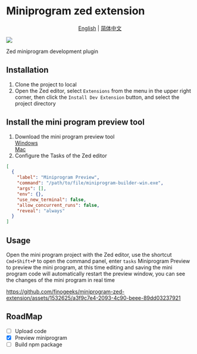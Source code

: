 # Miniprogram zed extension

<p align="center">
  <a href="./README_en.md">English</a> |
  <a href="./README.md">简体中文</a>
</p>

[![](https://img.shields.io/badge/Powered%20by-FinClip-lightgrey)](https://finclip.com/en)

Zed miniprogram development plugin

## Installation

1. Clone the project to local
2. Open the Zed editor, select `Extensions` from the menu in the upper right corner, then click the `Install Dev Extension` button, and select the project directory

## Install the mini program preview tool

1. Download the mini program preview tool  
  [Windows](https://www-cdn.finclip.com/desktop-sdk/preview-tool/miniprogram-builder-win.exe)  
  [Mac](https://www-cdn.finclip.com/desktop-sdk/preview-tool/miniprogram-builder-macos)  
2. Configure the Tasks of the Zed editor

```json
[
  {
    "label": "Miniprogram Preview",
    "command": "/path/to/file/miniprogram-builder-win.exe",
    "args": [],
    "env": {},
    "use_new_terminal": false,
    "allow_concurrent_runs": false,
    "reveal": "always"
  }
]
```

## Usage

Open the mini program project with the Zed editor, use the shortcut `Cmd+Shift+P` to open the command panel, enter `tasks` Miniprogram Preview to preview the mini program, at this time editing and saving the mini program code will automatically restart the preview window, you can see the changes of the mini program in real time

https://github.com/finogeeks/miniprogram-zed-extension/assets/1532625/a3f9c7e4-2093-4c90-beee-89dd03237921

## RoadMap

- [ ] Upload code
- [x] Preview miniprogram
- [ ] Build npm package
